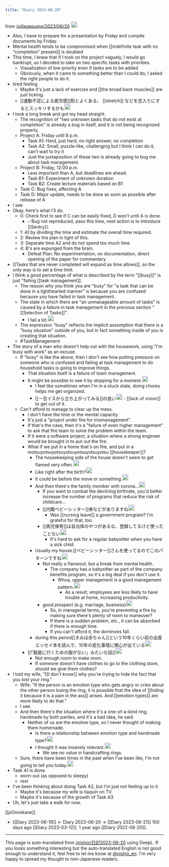 ```yaml
---
title: "Diary 2023-06-20"
---
```


from [/villagepump/2023/06/20](https://scrapbox.io/villagepump/2023/06/20)
<img src='https://scrapbox.io/api/pages/villagepump/nishio/icon' alt='/villagepump/nishio.icon' height="19.5"/>
- Also, I have to prepare for a presentation by Friday and compile documents by Friday.
- Mental health tends to be compromised when [[indefinite task with no "completion" present]] is doubled
- This time, I knew that if I took on the project vaguely, I would go bankrupt, so I decided to take on two specific tasks with priorities.
    - Visualization of low priority even if tasks are to be added
    - Obviously, when it came to something better than I could do, I asked the right people to do it.
- tired feeling
    - Maybe it's just a lack of exercise and [[the broad back muscles]] are just ticking.
    - [[運動不足による疲労感]]割とよくある、 [[stretch]] などを念入りにするとスッキリするかも<img src='https://scrapbox.io/api/pages/villagepump/maichan/icon' alt='/villagepump/maichan.icon' height="19.5"/>
- I took a long break and got my head straight.
    - The recognition of "two unknown tasks that do not exist at completion" is already a bug in itself, and it is not being recognized properly.
    - Project A: Friday until 8 p.m.
        - Task A1: Hard, just hard, no right answer, no completion
        - Task A2: Small, puzzle-like, challenging but I think I can do it, can't wait to try it
        - Just the juxtaposition of these two is already going to bug me about task management.
    - Project B: Friday, 12:00 p.m.
        - Less important than A, but deadlines are ahead.
        - Task B1: Experiment of unknown duration
        - Task B2: Create lecture materials based on B1
    - Task C: Bug fixes, affecting A
    - Task D: Major update, needs to be done as soon as possible after release of A
- I see
- Okay, here's what I'll do.
    - 0: Check first to see if C can be easily fixed, D won't until A is done.
        - ✅Bug not reproduced, pass this time, next action is to introduce [[Sentry]].
    - 1: A1 by dividing the time and estimate the overall time required.
    - 2: Review the plan in light of this.
    - 3: Separate time A2 and do not spend too much time
    - 4: B's are expunged from the brain.
        - Defeat Plan: No experimentation, no documentation, direct opening of the paper for commentary
- [[Tasks that are never completed will expand as time allows]], so the only way is to set a time limit.
- I think a good percentage of what is described by the term "[[busy]]" is just "failing [[task management]].
    - The reason why you think you are "busy" for "a task that can be done in a lighthearted manner" is because you are confused because you have failed in task management.
    - The state in which there are "an unmanageable amount of tasks" is caused by a failure in task management in the previous section "[[Selection of Tasks]]".
        - I fail a lot.<img src='https://scrapbox.io/api/pages/villagepump/基素/icon' alt='/villagepump/基素.icon' height="19.5"/>
    - The expression "busy" reflects the implicit assumption that there is a "busy situation" outside of you, but in fact something inside of you is creating that situation.
    - #TaskManagement
- The story of a man who doesn't help out with the housework, using "I'm busy with work" as an excuse.
    - If "busy" is like the above, then I don't see how putting pressure on someone who is confused and failing at task management to do household tasks is going to improve things.
        - That situation itself is a failure of team management.
        - It might be possible to see it by stopping for a moment.<img src='https://scrapbox.io/api/pages/villagepump/inajob/icon' alt='/villagepump/inajob.icon' height="19.5"/>
            - I feel like sometimes when I'm in a stuck state, doing chores helps me get organized.
            - [[一旦イスから立ち上がってみる]]の良い<img src='https://scrapbox.io/api/pages/villagepump/yosider/icon' alt='/villagepump/yosider.icon' height="19.5"/>
                    - [[lack of vision]] to get out of it.
    - Can't afford to manage to clear up the mess.
        - I don't have the time or the mental capacity.
        - It's just a "project under fire for mismanagement".
        - If that's the case, then it's a "failure of even higher management" to ask that fire team to solve the problem within the team.
        - If it were a software project, a situation where a strong engineer would be brought in to put out the fire.
        - What if we put in a home that's on fire, and put in a motsuyotsuyotsuyotsuyotsuyotsuyotsu [[housekeeper]]?
            - The housekeeping side of the house doesn't seem to get flamed very often.<img src='https://scrapbox.io/api/pages/villagepump/inajob/icon' alt='/villagepump/inajob.icon' height="19.5"/>
            - Like right after the birth?<img src='https://scrapbox.io/api/pages/villagepump/nishio/icon' alt='/villagepump/nishio.icon' height="19.5"/>
            - It could be before the move or something.<img src='https://scrapbox.io/api/pages/villagepump/inajob/icon' alt='/villagepump/inajob.icon' height="19.5"/>
            - And then there's the family member with corona...<img src='https://scrapbox.io/api/pages/villagepump/nishio/icon' alt='/villagepump/nishio.icon' height="19.5"/>
                - If you want to combat the declining birthrate, you'd better increase the number of programs that reduce the risk of childcare...
                - [[内閣ベビーシッター]]券などがありますね<img src='https://scrapbox.io/api/pages/villagepump/inajob/icon' alt='/villagepump/inajob.icon' height="19.5"/>
                    - Was [[nursing leave]] a government program? I'm grateful for that, too.
                - [[病児保育]]は自治体のやつがあるな、登録してるけど使ったことない<img src='https://scrapbox.io/api/pages/villagepump/inajob/icon' alt='/villagepump/inajob.icon' height="19.5"/>
                    - It's hard to ask for a regular babysitter when you have a sick child.
            - Usually my house.[[ベビーシッター]]さんを使ってるのでこのパターンですね<img src='https://scrapbox.io/api/pages/villagepump/inajob/icon' alt='/villagepump/inajob.icon' height="19.5"/>
                - Not really a flameout, but a break from mental health.
                    - The company has a babysitter as part of the company benefits program, so it's a big deal if you don't use it.
                        - Whoa, upper management is a good management pattern.<img src='https://scrapbox.io/api/pages/villagepump/nishio/icon' alt='/villagepump/nishio.icon' height="19.5"/>
                            - As a result, employees are less likely to have trouble at home, increasing productivity.
                - good prospect (e.g. marriage, business)<img src='https://scrapbox.io/api/pages/villagepump/nishio/icon' alt='/villagepump/nishio.icon' height="19.5"/>
                    - So, in managerial terms, you're preventing a fire by making sure there's plenty of room to maneuver?
                    - If there is a sudden problem, etc., it can be absorbed if there is enough time.
                    - If you can't afford it, the dominoes fall.
            - during this period[[きみは赤ちゃん]]という10年くらい前の出産エッセイ本を読んで、10年の変化事情に関心が出ている<img src='https://scrapbox.io/api/pages/villagepump/はるひ/icon' alt='/villagepump/はるひ.icon' height="19.5"/>
        - [[「服屋に行くための服がない」みたいな話]]<img src='https://scrapbox.io/api/pages/villagepump/yosider/icon' alt='/villagepump/yosider.icon' height="19.5"/>
            - Not enough room to make room.
            - If someone doesn't have clothes to go to the clothing store, should we give them clothes?
- I told my wife, "[[I don't know]] why you're trying to hide the fact that you lost your ring."
    - Wife: "If the person is an emotion type who gets angry or cries about the other person losing the ring, it is possible that the idea of [[hiding it because it is a pain in the ass]] arises. And [[emotion types]] are more likely to do that."
    - I see.
    - And then there's the situation where it's a one-of-a-kind ring, handmade by both parties, and it's a bad idea, he said.
        - Neither of us are the emotive type, so I never thought of making them homemade.
            - Is there a relationship between emotion type and handmade type?<img src='https://scrapbox.io/api/pages/villagepump/yosider/icon' alt='/villagepump/yosider.icon' height="19.5"/>
            - I thought it was insanely relevant.<img src='https://scrapbox.io/api/pages/villagepump/nishio/icon' alt='/villagepump/nishio.icon' height="19.5"/>
                - We see no value in handcrafting rings.
    - Sure, there have been times in the past when I've been like, I'm not going to tell you today.<img src='https://scrapbox.io/api/pages/villagepump/inajob/icon' alt='/villagepump/inajob.icon' height="19.5"/>
- Task A1 is done.
    - worn-out (as opposed to sleepy)
    - rest
- I've been thinking about doing Task A2, but I'm just not feeling up to it.
    - Maybe it's because my wife is tiaquin on TV.
    - Maybe it's because of the growth of Task A3.
- Uh, let's just take a walk for now.

[[pOmoikane]]

- [[Diary 2023-06-19]] ← Diary 2023-06-20 → [[Diary 2023-06-21]]
100 days ago [[Diary 2023-03-12]].
1 year ago [[Diary 2022-06-20]].
---
This page is auto-translated from [/nishio/日記2023-06-20](https://scrapbox.io/nishio/日記2023-06-20) using DeepL. If you looks something interesting but the auto-translated English is not good enough to understand it, feel free to let me know at [@nishio_en](https://twitter.com/nishio_en). I'm very happy to spread my thought to non-Japanese readers.